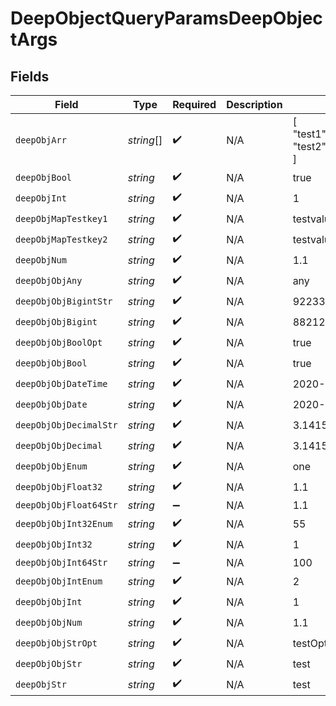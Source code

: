 # DeepObjectQueryParamsDeepObjectArgs


## Fields

| Field                        | Type                         | Required                     | Description                  | Example                      |
| ---------------------------- | ---------------------------- | ---------------------------- | ---------------------------- | ---------------------------- |
| `deepObjArr`                 | *string*[]                   | :heavy_check_mark:           | N/A                          | [<br/>"test1",<br/>"test2"<br/>] |
| `deepObjBool`                | *string*                     | :heavy_check_mark:           | N/A                          | true                         |
| `deepObjInt`                 | *string*                     | :heavy_check_mark:           | N/A                          | 1                            |
| `deepObjMapTestkey1`         | *string*                     | :heavy_check_mark:           | N/A                          | testvalue1                   |
| `deepObjMapTestkey2`         | *string*                     | :heavy_check_mark:           | N/A                          | testvalue2                   |
| `deepObjNum`                 | *string*                     | :heavy_check_mark:           | N/A                          | 1.1                          |
| `deepObjObjAny`              | *string*                     | :heavy_check_mark:           | N/A                          | any                          |
| `deepObjObjBigintStr`        | *string*                     | :heavy_check_mark:           | N/A                          | 9223372036854775808          |
| `deepObjObjBigint`           | *string*                     | :heavy_check_mark:           | N/A                          | 8821239038968084             |
| `deepObjObjBoolOpt`          | *string*                     | :heavy_check_mark:           | N/A                          | true                         |
| `deepObjObjBool`             | *string*                     | :heavy_check_mark:           | N/A                          | true                         |
| `deepObjObjDateTime`         | *string*                     | :heavy_check_mark:           | N/A                          | 2020-01-01T00:00:00.001Z     |
| `deepObjObjDate`             | *string*                     | :heavy_check_mark:           | N/A                          | 2020-01-01                   |
| `deepObjObjDecimalStr`       | *string*                     | :heavy_check_mark:           | N/A                          | 3.14159265358979344719667586 |
| `deepObjObjDecimal`          | *string*                     | :heavy_check_mark:           | N/A                          | 3.141592653589793            |
| `deepObjObjEnum`             | *string*                     | :heavy_check_mark:           | N/A                          | one                          |
| `deepObjObjFloat32`          | *string*                     | :heavy_check_mark:           | N/A                          | 1.1                          |
| `deepObjObjFloat64Str`       | *string*                     | :heavy_minus_sign:           | N/A                          | 1.1                          |
| `deepObjObjInt32Enum`        | *string*                     | :heavy_check_mark:           | N/A                          | 55                           |
| `deepObjObjInt32`            | *string*                     | :heavy_check_mark:           | N/A                          | 1                            |
| `deepObjObjInt64Str`         | *string*                     | :heavy_minus_sign:           | N/A                          | 100                          |
| `deepObjObjIntEnum`          | *string*                     | :heavy_check_mark:           | N/A                          | 2                            |
| `deepObjObjInt`              | *string*                     | :heavy_check_mark:           | N/A                          | 1                            |
| `deepObjObjNum`              | *string*                     | :heavy_check_mark:           | N/A                          | 1.1                          |
| `deepObjObjStrOpt`           | *string*                     | :heavy_check_mark:           | N/A                          | testOptional                 |
| `deepObjObjStr`              | *string*                     | :heavy_check_mark:           | N/A                          | test                         |
| `deepObjStr`                 | *string*                     | :heavy_check_mark:           | N/A                          | test                         |